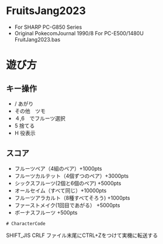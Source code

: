 # FruitsJang2023
- For SHARP PC-G850 Series
- Original PokecomJournal 1990/8 For PC-E500/1480U
FruitJang2023.bas

# 遊び方
## キー操作
- / あがり
- その他　ツモ
- ４,6　でフルーツ選択
- 5 捨てる
- H 役表示

## スコア
- フルーツペア（4組のペア）+1000pts
- フルーツカルテット（4個ずつのペア）+3000pts
- シックスフルーツ(2個と6個のペア) +5000pts
- オールセイム（すべて同じ）+10000pts
- フルーツアラカルト（8種すべてそろう) +1000pts
- ファーストメイク(1回目であがる） +5000pts
- ボーナスフルーツ +500pts

```
# CharacterCode
```
SHIFT_JIS
CRLF
ファイル末尾にCTRL+Zをつけて実機に転送する
```
